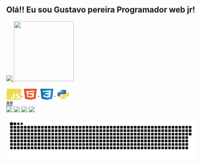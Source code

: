 ## Olá!! Eu sou Gustavo pereira Programador web jr!
<div style="margin: 0px" align="">
    
  <a href="https://github.com/gustavosilvabr">
  <img height="160px" src="https://github-readme-stats.vercel.app/api?username=gustavosilvabr&show_icons=true&theme=dracula&include_all_commits=true&count_private=true"/>
  <img height="160px" width="160px" src="https://github-readme-stats.vercel.app/api/top-langs/?username=gustavosilvabr&layout=compact&langs_count=7&theme=dracula"/>
</div> 
<div style="display: inline_block"><br>
  <img align="center" alt="silva-Js" height="30" width="40" src="https://raw.githubusercontent.com/devicons/devicon/master/icons/javascript/javascript-plain.svg">
  <img align="center" alt="silva-HTML" height="30" width="40" src="https://raw.githubusercontent.com/devicons/devicon/master/icons/html5/html5-original.svg">
  <img align="center" alt="silva-CSS" height="30" width="40" src="https://raw.githubusercontent.com/devicons/devicon/master/icons/css3/css3-original.svg">
  <img align="center" alt="silva-Python" height="30" width="40" src="https://raw.githubusercontent.com/devicons/devicon/master/icons/python/python-original.svg">
</div>
  ## 
<div> 
  <a href="https://www.instagram.com/gust4ps_/" target="_blank"><img src="https://img.shields.io/badge/-Instagram-%23E4405F?style=for-the-badge&logo=instagram&logoColor=white" target="_blank"></a>
 <a href="https://discord.gg/ucYmmDZF" target="_blank"><img src="https://img.shields.io/badge/Discord-7493DA?style=for-the-badge&logo=discord&logoColor=white" target="_blank"></a> 
  <a href = "mailto:gutzs1212@gmail.com"><img src="https://img.shields.io/badge/-Gmail-%23333?style=for-the-badge&logo=gmail&logoColor=white" target="_blank"></a>
  <a href="https://www.linkedin.com/in/gustavo-silva-71b951207/" target="_blank"><img src="https://img.shields.io/badge/-LinkedIn-%230077B5?style=for-the-badge&logo=linkedin&logoColor=white" target="_blank"></a>
  
  ![Snake animation](https://github.com/gustavosilvabr/Gustavo-pereira-silva/blob/output/github-contribution-grid-snake.svg)

</div>
